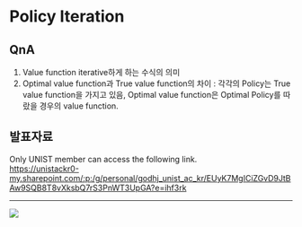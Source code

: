 # Policy Iteration

## QnA
1. Value function iterative하게 하는 수식의 의미  
2. Optimal value function과 True value function의 차이 : 각각의 Policy는 True value function을 가지고 있음, Optimal value function은 Optimal Policy를 따랐을 경우의 value function.  
## 발표자료
Only UNIST member can access the following link.  
https://unistackr0-my.sharepoint.com/:p:/g/personal/godhj_unist_ac_kr/EUyK7MgICiZGvD9JtBAw9SQB8T8vXksbQ7rS3PnWT3UpGA?e=ihf3rk

***
<img src="https://user-images.githubusercontent.com/31655488/113386164-98b7fd80-93c4-11eb-9b71-5629889a4ea7.png">
